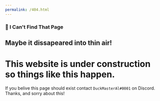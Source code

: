 ```yaml
---
permalink: /404.html
---
```

### 🤔 I Can't Find That Page
## Maybe it dissapeared into thin air!
# This website is under construction so things like this happen.
If you belive this page should exist contact `DuckMasterAl#0001` on Discord.
Thanks, and sorry about this!

